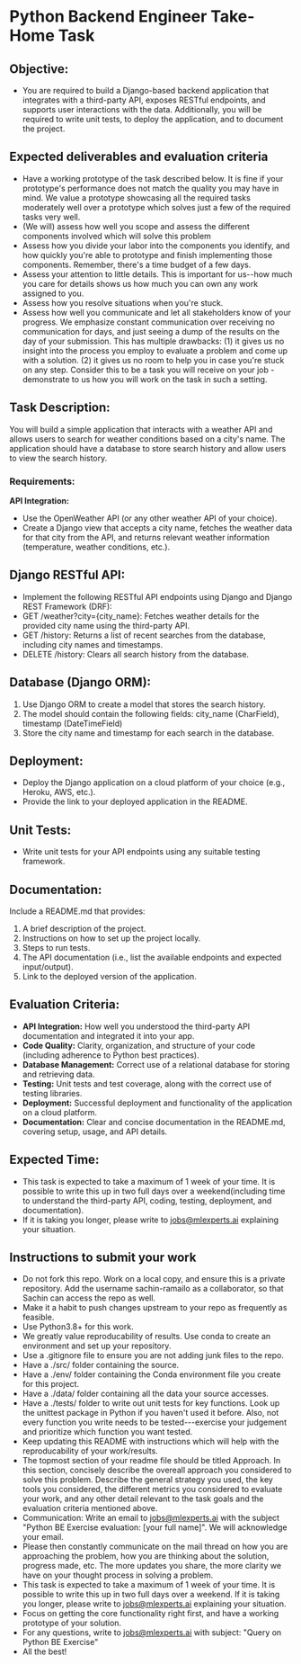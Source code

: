# Python Backend Engineer Take-Home Task

## Objective:
* You are required to build a Django-based backend application that integrates with a third-party API, exposes RESTful endpoints, and supports user interactions with the data. Additionally, you will be required to write unit tests, to deploy the application, and to document the project.

## Expected deliverables and evaluation criteria
* Have a working prototype of the task described below. It is fine if your prototype's performance does not match the quality you may have in mind. We value a prototype showcasing all the required tasks moderately well over a prototype which solves just a few of the required tasks very well.
* (We will) assess how well you scope and assess the different components involved which will solve this problem
* Assess how you divide your labor into the components you identify, and how quickly you're able to prototype and finish implementing those components. Remember, there's a time budget of a few days.
* Assess your attention to little details. This is important for us--how much you care for details shows us how much you can own any work assigned to you.
* Assess how you resolve situations when you're stuck.
* Assess how well you communicate and let all stakeholders know of your progress. We emphasize constant communication over receiving no communication for days, and just seeing a dump of the results on the day of your submission. This has multiple drawbacks: (1) it gives us no insight into the process you employ to evaluate a problem and come up with a solution. (2) it gives us no room to help you in case you're stuck on any step. Consider this to be a task you will receive on your job - demonstrate to us how you will work on the task in such a setting.

## Task Description:
You will build a simple application that interacts with a weather API and allows users to search for weather conditions based on a city's name. The application should have a database to store search history and allow users to view the search history.

### Requirements:

**API Integration:**
* Use the OpenWeather API (or any other weather API of your choice).
* Create a Django view that accepts a city name, fetches the weather data for that city from the API, and returns relevant weather information (temperature, weather conditions, etc.).

## Django RESTful API:
* Implement the following RESTful API endpoints using Django and Django REST Framework (DRF):
* GET /weather?city={city_name}: Fetches weather details for the provided city name using the third-party API.
* GET /history: Returns a list of recent searches from the database, including city names and timestamps.
* DELETE /history: Clears all search history from the database.

## Database (Django ORM):
1. Use Django ORM to create a model that stores the search history.
2. The model should contain the following fields: city_name (CharField), timestamp (DateTimeField)
3. Store the city name and timestamp for each search in the database.


## Deployment:
* Deploy the Django application on a cloud platform of your choice (e.g., Heroku, AWS, etc.).
* Provide the link to your deployed application in the README.

## Unit Tests:
* Write unit tests for your API endpoints using any suitable testing framework.

## Documentation:
Include a README.md that provides:
1. A brief description of the project.
2. Instructions on how to set up the project locally.
3. Steps to run tests.
4. The API documentation (i.e., list the available endpoints and expected input/output).
5. Link to the deployed version of the application.


## Evaluation Criteria:
* **API Integration:** How well you understood the third-party API documentation and integrated it into your app.
* **Code Quality:** Clarity, organization, and structure of your code (including adherence to Python best practices).
* **Database Management:** Correct use of a relational database for storing and retrieving data.
* **Testing:** Unit tests and test coverage, along with the correct use of testing libraries.
* **Deployment:** Successful deployment and functionality of the application on a cloud platform.
* **Documentation:** Clear and concise documentation in the README.md, covering setup, usage, and API details.

## Expected Time:
* This task is expected to take a maximum of 1 week of your time. It is possible to write this up in two full days over a weekend(including time to understand the third-party API, coding, testing, deployment, and documentation). 
* If it is taking you longer, please write to jobs@mlexperts.ai explaining your situation.


## Instructions to submit your work
* Do not fork this repo. Work on a local copy, and ensure this is a private repository. Add the username sachin-ramailo as a collaborator, so that Sachin can access the repo as well.
* Make it a habit to push changes upstream to your repo as frequently as feasible.
* Use Python3.8+ for this work.
* We greatly value reproducability of results. Use conda to create an environment and set up your repository.
* Use a .gitignore file to ensure you are not adding junk files to the repo.
* Have a ./src/ folder containing the source.
* Have a ./env/ folder containing the Conda environment file you create for this project.
* Have a ./data/ folder containing all the data your source accesses.
* Have a ./tests/ folder to write out unit tests for key functions. Look up the unittest package in Python if you haven't used it before. Also, not every function you write needs to be tested---exercise your judgement and prioritize which function you want tested.
* Keep updating this README with instructions which will help with the reproducability of your work/results.
* The topmost section of your readme file should be titled Approach. In this section, concisely describe the overeall approach you considered to solve this problem. Describe the general strategy you used, the key tools you considered, the different metrics you considered to evaluate your work, and any other detail relevant to the task goals and the evaluation criteria mentioned above.
* Communication: Write an email to jobs@mlexperts.ai with the subject "Python BE Exercise evaluation: [your full name]". We will acknowledge your email.
* Please then constantly communicate on the mail thread on how you are approaching the problem, how you are thinking about the solution, progress made, etc. The more updates you share, the more clarity we have on your thought process in solving a problem.
* This task is expected to take a maximum of 1 week of your time. It is possible to write this up in two full days over a weekend. If it is taking you longer, please write to jobs@mlexperts.ai explaining your situation.
* Focus on getting the core functionality right first, and have a working prototype of your solution.
* For any questions, write to jobs@mlexperts.ai with subject: "Query on Python BE Exercise"
* All the best!